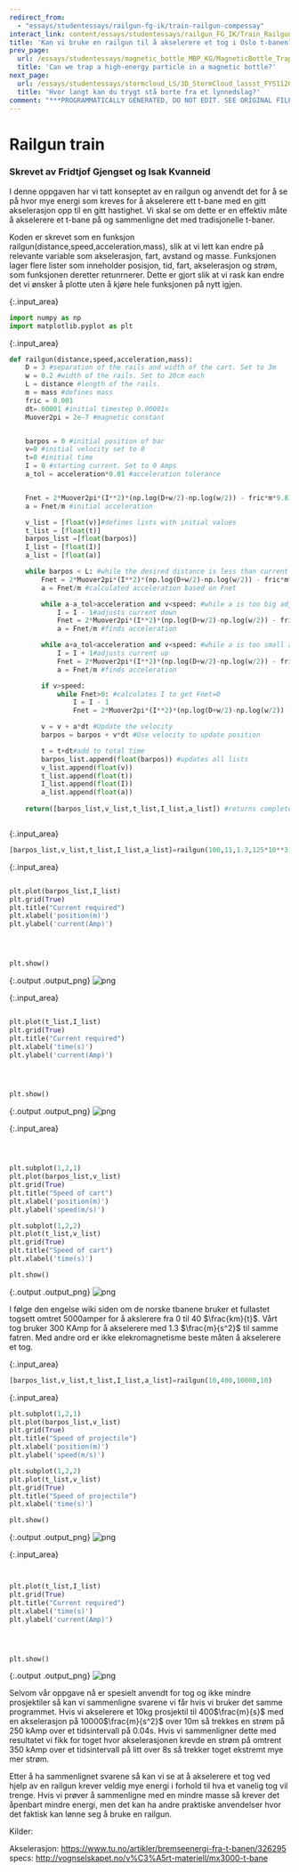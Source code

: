 ```yaml
---
redirect_from:
  - "essays/studentessays/railgun-fg-ik/train-railgun-compessay"
interact_link: content/essays/studentessays/railgun_FG_IK/Train_Railgun_CompEssay.ipynb
title: 'Kan vi bruke en railgun til å akselerere et tog i Oslo t-banen?'
prev_page:
  url: /essays/studentessays/magnetic_bottle_MBP_KG/MagneticBottle_Trap_ComputationalEssay
  title: 'Can we trap a high-energy particle in a magnetic bottle?'
next_page:
  url: /essays/studentessays/stormcloud_LS/3D_StormCloud_lassst_FYS1120_H18
  title: 'Hvor langt kan du trygt stå borte fra et lynnedslag?'
comment: "***PROGRAMMATICALLY GENERATED, DO NOT EDIT. SEE ORIGINAL FILES IN /content***"
---
```


# Railgun train

### Skrevet av Fridtjof Gjengset og Isak Kvanneid

I denne oppgaven har vi tatt konseptet av en railgun og anvendt det for å se på hvor mye energi som kreves for å akselerere ett t-bane med en gitt akselerasjon opp til en gitt hastighet. Vi skal se om dette er en effektiv måte å akselerere et t-bane på og sammenligne det med tradisjonelle t-baner. 


Koden er skrevet som en funksjon railgun(distance,speed,acceleration,mass), slik at vi lett kan endre på relevante variable som akselerasjon, fart, avstand og masse. Funksjonen lager flere lister som inneholder posisjon, tid, fart, akselerasjon og strøm, som funksjonen deretter retunrnerer. Dette er gjort slik at vi rask kan endre det vi ønsker å plotte uten å kjøre hele funksjonen på nytt igjen. 



{:.input_area}
```python
import numpy as np
import matplotlib.pyplot as plt
```




{:.input_area}
```python
def railgun(distance,speed,acceleration,mass):
	D = 3 #separation of the rails and width of the cart. Set to 3m
	w = 0.2 #width of the rails. Set to 20cm each
	L = distance #length of the rails.
	m = mass #defines mass
	fric = 0.001
	dt=.00001 #initial timestep 0.00001s
	Muover2pi = 2e-7 #magnetic constant


	barpos = 0 #initial position of bar
	v=0 #initial velocity set to 0
	t=0 #initial time
	I = 0 #starting current. Set to 0 Amps
	a_tol = acceleration*0.01 #acceleration tolerance


	Fnet = 2*Muover2pi*(I**2)*(np.log(D+w/2)-np.log(w/2)) - fric*m*9.81#initial force
	a = Fnet/m #initial acceleration

	v_list = [float(v)]#defines lists with initial values
	t_list = [float(t)]
	barpos_list =[float(barpos)]
	I_list = [float(I)]
	a_list = [float(a)]

	while barpos < L: #while the desired distance is less than current distance
		Fnet = 2*Muover2pi*(I**2)*(np.log(D+w/2)-np.log(w/2)) - fric*m*9.81#Based on our calculated expression for the force on the bar minus frictional force
		a = Fnet/m #calculated acceleration based on Fnet

		while a-a_tol>acceleration and v<speed: #while a is too big adjusts current
			I = I - 1#adjusts current down
			Fnet = 2*Muover2pi*(I**2)*(np.log(D+w/2)-np.log(w/2)) - fric*m*9.81#finds new force
			a = Fnet/m #finds acceleration

		while a+a_tol<acceleration and v<speed: #while a is too small adjusts current
			I = I + 1#adjusts current up
			Fnet = 2*Muover2pi*(I**2)*(np.log(D+w/2)-np.log(w/2)) - fric*m*9.81 #new force
			a = Fnet/m #finds acceleration

		if v>speed: 
			while Fnet>0: #calculates I to get Fnet=0
				I = I - 1
				Fnet = 2*Muover2pi*(I**2)*(np.log(D+w/2)-np.log(w/2)) - fric*m*9.81

		v = v + a*dt #Update the velocity
		barpos = barpos + v*dt #Use velocity to update position

		t = t+dt#add to total time
		barpos_list.append(float(barpos)) #updates all lists
		v_list.append(float(v))
		t_list.append(float(t))
		I_list.append(float(I))
		a_list.append(float(a))
    
	return([barpos_list,v_list,t_list,I_list,a_list]) #returns complete lists



```




{:.input_area}
```python
[barpos_list,v_list,t_list,I_list,a_list]=railgun(100,11,1.3,125*10**3) #distance,speed,acceleration,mass


```




{:.input_area}
```python

plt.plot(barpos_list,I_list)
plt.grid(True)
plt.title("Current required")
plt.xlabel('position(m)')
plt.ylabel('current(Amp)')




plt.show()
```



{:.output .output_png}
![png](../../../images/essays/studentessays/railgun_FG_IK/Train_Railgun_CompEssay_6_0.png)





{:.input_area}
```python

plt.plot(t_list,I_list)
plt.grid(True)
plt.title("Current required")
plt.xlabel('time(s)')
plt.ylabel('current(Amp)')




plt.show()
```



{:.output .output_png}
![png](../../../images/essays/studentessays/railgun_FG_IK/Train_Railgun_CompEssay_7_0.png)





{:.input_area}
```python



plt.subplot(1,2,1)
plt.plot(barpos_list,v_list)
plt.grid(True)
plt.title("Speed of cart")
plt.xlabel('position(m)')
plt.ylabel('speed(m/s)')

plt.subplot(1,2,2)
plt.plot(t_list,v_list)
plt.grid(True)
plt.title("Speed of cart")
plt.xlabel('time(s)')

plt.show()
```



{:.output .output_png}
![png](../../../images/essays/studentessays/railgun_FG_IK/Train_Railgun_CompEssay_8_0.png)



I følge den engelse wiki siden om de norske tbanene bruker et fullastet togsett omtret 5000amper for å akslerere fra 0 til 40 $\frac{km}{t}$. Vårt tog bruker 300 KAmp for å akselerere med 1.3 $\frac{m}{s^2}$ til samme fatren. Med andre ord er ikke elekromagnetisme beste måten å akselerere et tog.




{:.input_area}
```python
[barpos_list,v_list,t_list,I_list,a_list]=railgun(10,400,10000,10)
```




{:.input_area}
```python
plt.subplot(1,2,1)
plt.plot(barpos_list,v_list)
plt.grid(True)
plt.title("Speed of projectile")
plt.xlabel('position(m)')
plt.ylabel('speed(m/s)')

plt.subplot(1,2,2)
plt.plot(t_list,v_list)
plt.grid(True)
plt.title("Speed of projectile")
plt.xlabel('time(s)')

plt.show()
```



{:.output .output_png}
![png](../../../images/essays/studentessays/railgun_FG_IK/Train_Railgun_CompEssay_11_0.png)





{:.input_area}
```python


plt.plot(t_list,I_list)
plt.grid(True)
plt.title("Current required")
plt.xlabel('time(s)')
plt.ylabel('current(Amp)')




plt.show()
```



{:.output .output_png}
![png](../../../images/essays/studentessays/railgun_FG_IK/Train_Railgun_CompEssay_12_0.png)



Selvom vår oppgave nå er spesielt anvendt for tog og ikke mindre prosjektiler så kan vi sammenligne svarene vi får hvis vi bruker det samme programmet. Hvis vi akselerere et 10kg prosjektil til 400$\frac{m}{s}$ med en akselerasjon på 10000$\frac{m}{s^2}$ over 10m så trekkes en strøm på 250 kAmp over et tidsintervall på 0.04s. Hvis vi sammenligner dette med resultatet vi fikk for toget hvor akselerasjonen krevde en strøm på omtrent 350 kAmp over et tidsintervall på litt over 8s så trekker toget ekstremt mye mer strøm. 


Etter å ha sammenlignet svarene så kan vi se at å akselerere et tog ved hjelp av en railgun krever veldig mye energi i forhold til hva et vanelig tog vil trenge. Hvis vi prøver å sammenligne med en mindre masse så krever det åpenbart mindre energi, men det kan ha andre praktiske anvendelser hvor det faktisk kan lønne seg å bruke en railgun.

Kilder:

Akselerasjon: https://www.tu.no/artikler/bremseenergi-fra-t-banen/326295
specs: http://vognselskapet.no/v%C3%A5rt-materiell/mx3000-t-bane
